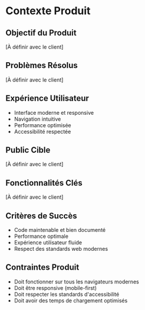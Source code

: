 # Contexte Produit

## Objectif du Produit
[À définir avec le client]

## Problèmes Résolus
[À définir avec le client]

## Expérience Utilisateur
- Interface moderne et responsive
- Navigation intuitive
- Performance optimisée
- Accessibilité respectée

## Public Cible
[À définir avec le client]

## Fonctionnalités Clés
[À définir avec le client]

## Critères de Succès
- Code maintenable et bien documenté
- Performance optimale
- Expérience utilisateur fluide
- Respect des standards web modernes

## Contraintes Produit
- Doit fonctionner sur tous les navigateurs modernes
- Doit être responsive (mobile-first)
- Doit respecter les standards d'accessibilité
- Doit avoir des temps de chargement optimisés 